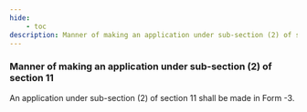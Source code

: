 ```yaml
---
hide:
    - toc
description: Manner of making an application under sub-section (2) of section 11
---
```


### Manner of making an application under sub-section (2) of section 11

An application under sub-section (2) of section 11 shall be made in Form -3.

